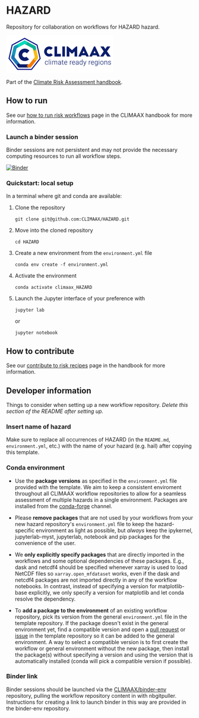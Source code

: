 # HAZARD

Repository for collaboration on workflows for HAZARD hazard.

[<img src="https://raw.githubusercontent.com/CLIMAAX/crabook/main/crabook/logo.png" height="100" />](https://climaax.eu)

Part of the [Climate Risk Assessment handbook](https://handbook.climaax.eu/).


## How to run

See our [how to run risk workflows](https://handbook.climaax.eu/notebooks/workflows_how_to.html) page in the CLIMAAX handbook for more information.

### Launch a binder session

Binder sessions are not persistent and may not provide the necessary computing resources to run all workflow steps.

[![Binder](https://mybinder.org/badge_logo.svg)](INSERT-LINK-FOR-HAZARD-HERE-SEE-BELOW)

### Quickstart: local setup

In a terminal where git and conda are available:

1.  Clone the repository

        git clone git@github.com:CLIMAAX/HAZARD.git

2.  Move into the cloned repository

        cd HAZARD

3.  Create a new environment from the `environment.yml` file

        conda env create -f environment.yml

4.  Activate the environment

        conda activate climaax_HAZARD

5.  Launch the Jupyter interface of your preference with

        jupyter lab

    or

        jupyter notebook


## How to contribute

See our [contribute to risk recipes](https://handbook.climaax.eu/community/contribute.html) page in the handbook for more information.



## Developer information

Things to consider when setting up a new workflow repository. *Delete this section of the README after setting up.*

### Insert name of hazard

Make sure to replace all occurrences of HAZARD (in the `README.md`, `environment.yml`, etc.) with the name of your hazard (e.g. hail) after copying this template.

### Conda environment

- Use the **package versions** as specified in the `environment.yml` file provided with the template.
  We aim to keep a consistent enviroment throughout all CLIMAAX workflow repositories to allow for a seamless assessment of multiple hazards in a single environment.
  Packages are installed from the [conda-forge](https://conda-forge.org/) channel.

- Please **remove packages** that are not used by your workflows from your new hazard repository's `environment.yml` file to keep the hazard-specific environment as light as possible, but *always* keep the ipykernel, jupyterlab-myst, jupyterlab, notebook and pip packages for the convenience of the user.

- We **only explicitly specify packages** that are directly imported in the workflows and some optional dependencies of these packages.
  E.g., dask and netcdf4 should be specified whenever xarray is used to load NetCDF files so `xarray.open_mfdataset` works, even if the dask and netcdf4 packages are not imported directly in any of the workflow notebooks.
  In contrast, instead of specifying a version for matplotlib-base explicitly, we only specify a version for matplotlib and let conda resolve the dependency.

- To **add a package to the environment** of an existing workflow repository, pick its version from the general `environment.yml` file in the template repository.
  If the package doesn't exist in the general environment yet, find a compatible version and open a [pull request](https://github.com/CLIMAAX/workflow_template/pulls) or [issue](https://github.com/CLIMAAX/workflow_template/issues) in the template repository so it can be added to the general environment.
  A way to select a compatible version is to first create the workflow or general environment without the new package, then install the package(s) without specifying a version and using the version that is automatically installed (conda will pick a compatible version if possible).

### Binder link

Binder sessions should be launched via the [CLIMAAX/binder-env](https://github.com/CLIMAAX/binder-env) repository, pulling the workflow repository content in with nbgitpuller.
Instructions for creating a link to launch binder in this way are provided in the binder-env repository.
